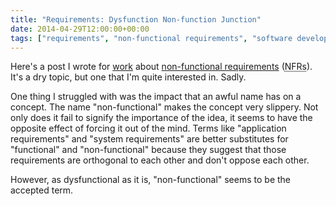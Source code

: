 ```yaml
---
title: "Requirements: Dysfunction Non-function Junction"
date: 2014-04-29T12:00:00+00:00
tags: ["requirements", "non-functional requirements", "software development"]
---
```


Here's a post I wrote for [work](http://intelliware.com) about [non-functional requirements](http://i-proving.com/2014/04/29/non-functional-requirements-are-underappreciated/) (<abbr class=".initialism" title="non-functional requirements">NFRs</abbr>). It's a dry topic, but one that I'm quite interested in. Sadly.

One thing I struggled with was the impact that an awful name has on a concept. The name "non-functional" makes the concept very slippery. Not only does it fail to signify the importance of the idea, it seems to have the opposite effect of forcing it out of the mind. Terms like "application requirements" and "system requirements" are better substitutes for "functional" and "non-functional" because they suggest that those requirements are orthogonal to each other and don't oppose each other.

However, as dysfunctional as it is, "non-functional" seems to be the accepted term. 